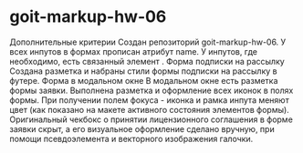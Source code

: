 # goit-markup-hw-06

Дополнительные критерии
Создан репозиторий goit-markup-hw-06.
У всех инпутов в формах прописан атрибут name.
У инпутов, где необходимо, есть связанный элемент <label>.
Форма подписки на рассылку
Создана разметка и набраны стили формы подписки на рассылку в футере.
Форма в модальном окне
В модальном окне есть разметка формы заявки.
Выполнена разметка и оформление всех иконок в полях формы.
При получении полем фокуса - иконка и рамка инпута меняют цвет (как показано на макете активного состояния элементов формы).
Оригинальный чекбокс о принятии лицензионного соглашения в форме заявки скрыт, а его визуальное оформление сделано вручную, при помощи псевдоэлемента и векторного изображения галочки.
